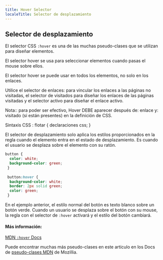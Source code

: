 ```yaml
---
title: Hover Selector
localeTitle: Selector de desplazamiento
---
```

## Selector de desplazamiento

El selector CSS `:hover` es una de las muchas pseudo-clases que se utilizan para diseñar elementos.

El selector hover se usa para seleccionar elementos cuando pasas el mouse sobre ellos.

El selector hover se puede usar en todos los elementos, no solo en los enlaces.

Utilice el selector de enlaces: para vincular los enlaces a las páginas no visitadas, el selector de visitados para diseñar los enlaces de las páginas visitadas y el selector activo para diseñar el enlace activo.

Nota:: para poder ser efectivo, Hover DEBE aparecer después de: enlace y: visitado (si están presentes) en la definición de CSS.

Sintaxis CSS : flotar { declaraciones css; }

El selector de desplazamiento solo aplica los estilos proporcionados en la regla cuando el elemento entra en el estado de desplazamiento. Es cuando el usuario se desplaza sobre el elemento con su ratón.

```css
button { 
  color: white; 
  background-color: green; 
 } 
 
 button:hover { 
  background-color: white; 
  border: 2px solid green; 
  color: green; 
 } 
```

En el ejemplo anterior, el estilo normal del botón es texto blanco sobre un botón verde. Cuando un usuario se desplaza sobre el botón con su mouse, la regla con el selector de `:hover` activará y el estilo del botón cambiará.

#### Más información:

[MDN `:hover` Docs](https://developer.mozilla.org/en-US/docs/Web/CSS/Pseudo-classes)

Puede encontrar muchas más pseudo-clases en este artículo en los Docs de [pseudo-clases MDN](https://developer.mozilla.org/en-US/docs/Web/CSS/Pseudo-classes) de Mozillia.